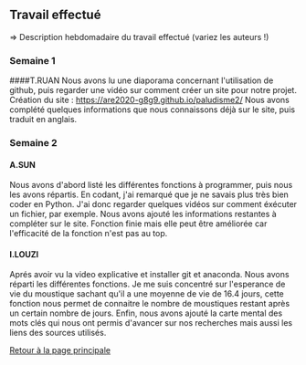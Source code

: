 ## Travail effectué 

=> Description hebdomadaire du travail effectué (variez les auteurs !)

### Semaine 1
####T.RUAN
Nous avons lu une diaporama concernant l'utilisation de github, puis regarder une vidéo sur comment créer un site pour notre projet. 
Création du site : https://are2020-g8g9.github.io/paludisme2/ 
Nous avons complété quelques informations que nous connaissons déjà sur le site, puis traduit en anglais.


### Semaine 2
#### A.SUN
Nous avons d'abord listé les différentes fonctions à programmer, puis nous les avons répartis. En codant, j'ai remarqué que je ne savais plus très bien coder en Python. J'ai donc regarder quelques vidéos sur comment éxécuter un fichier, par exemple.
Nous avons ajouté les informations restantes à compléter sur le site.
Fonction finie mais elle peut être améliorée car l'efficacité de la fonction n'est pas au top.

#### I.LOUZI
Aprés avoir vu la video explicative et installer git et anaconda. Nous avons réparti les différentes fonctions. Je me suis concentré sur l'esperance de vie du moustique sachant qu'il a une moyenne de vie de 16.4 jours, cette fonction nous permet de connaitre le nombre de moustiques restant après un certain nombre de jours.
Enfin, nous avons ajouté la carte mental des mots clés qui nous ont permis d'avancer sur nos recherches mais aussi les liens des sources utilisés.


<a href="index.html"> Retour à la page principale </a>
